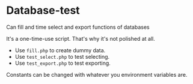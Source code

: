 # Database-test
Can fill and time select and export functions of databases

It's a one-time-use script. That's why it's not polished at all.

- Use `fill.php` to create dummy data.
- Use `test_select.php` to test selecting.
- Use `test_export.php` to test exporting.

Constants can be changed with whatever you environment variables are.
